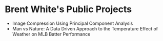 # Brent White's Public Projects
- Image Compression Using Principal Component Analysis
- Man vs Nature: A Data Driven Approach to the Temperature Effect of Weather on MLB Batter Performance
